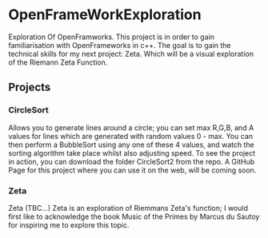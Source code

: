 # OpenFrameWorkExploration
 Exploration Of OpenFramworks.
 This project is in order to gain familiarisation with OpenFrameworks in c++.
 The goal is to gain the technical skills for my next project: Zeta. Which will be a visual exploration of the Riemann Zeta Function.

 ## Projects ##

 ### CircleSort ###
 
Allows you to generate lines around a circle; you can set max R,G,B, and A values for lines which are generated with random values 0 - max.
You can then perform a BubbleSort using any one of these 4 values, and watch the sorting algorithm take place whilst also adjusting speed.
To see the project in action, you can download the folder CircleSort2 from the repo.
A GitHub Page for this project where you can use it on the web, will be coming soon.


### Zeta ###
Zeta (TBC...)
Zeta is an exploration of Riemmans Zeta's function; I would first like to acknowledge the book Music of the Primes by Marcus du Sautoy for inspiring me to explore this topic. 
